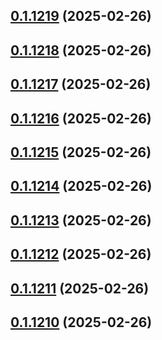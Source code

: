 ## [0.1.1219](https://github.com/binary-braids/terraform-oracle/compare/v0.1.1218...v0.1.1219) (2025-02-26)



## [0.1.1218](https://github.com/binary-braids/terraform-oracle/compare/v0.1.1217...v0.1.1218) (2025-02-26)



## [0.1.1217](https://github.com/binary-braids/terraform-oracle/compare/v0.1.1216...v0.1.1217) (2025-02-26)



## [0.1.1216](https://github.com/binary-braids/terraform-oracle/compare/v0.1.1215...v0.1.1216) (2025-02-26)



## [0.1.1215](https://github.com/binary-braids/terraform-oracle/compare/v0.1.1214...v0.1.1215) (2025-02-26)



## [0.1.1214](https://github.com/binary-braids/terraform-oracle/compare/v0.1.1213...v0.1.1214) (2025-02-26)



## [0.1.1213](https://github.com/binary-braids/terraform-oracle/compare/v0.1.1212...v0.1.1213) (2025-02-26)



## [0.1.1212](https://github.com/binary-braids/terraform-oracle/compare/v0.1.1211...v0.1.1212) (2025-02-26)



## [0.1.1211](https://github.com/binary-braids/terraform-oracle/compare/v0.1.1210...v0.1.1211) (2025-02-26)



## [0.1.1210](https://github.com/binary-braids/terraform-oracle/compare/v0.1.1209...v0.1.1210) (2025-02-26)



